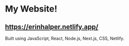 # My Website!
## https://erinhalper.netlify.app/

Built using JavaScript, React, Node.js, Next.js, CSS, Netlify.
